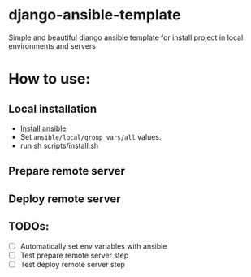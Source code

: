 # django-ansible-template
Simple and beautiful django ansible template for install project in local environments and servers

# How to use:
## Local installation
* [Install ansible](https://docs.ansible.com/ansible/2.7/installation_guide/intro_installation.html#installing-the-control-machine)
* Set `ansible/local/group_vars/all` values.
* run sh scripts/install.sh

## Prepare remote server

## Deploy remote server

## TODOs:
- [ ] Automatically set env variables with ansible
- [ ] Test prepare remote server step
- [ ] Test deploy remote server step